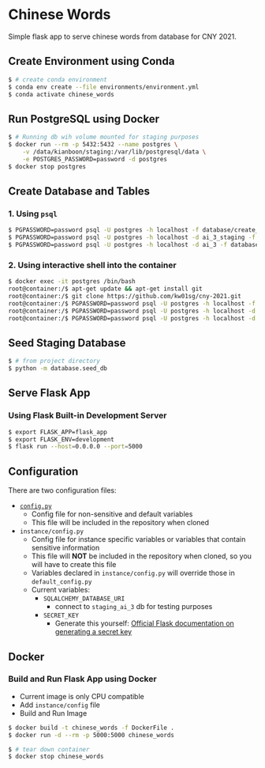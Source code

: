 # Chinese Words

Simple flask app to serve chinese words from database for CNY 2021.

## Create Environment using Conda

```bash
$ # create conda environment
$ conda env create --file environments/environment.yml
$ conda activate chinese_words
```

## Run PostgreSQL using Docker

```bash
$ # Running db wih volume mounted for staging purposes
$ docker run --rm -p 5432:5432 --name postgres \
    -v /data/kianboon/staging:/var/lib/postgresql/data \
    -e POSTGRES_PASSWORD=password -d postgres
$ docker stop postgres
```

## Create Database and Tables

### 1. Using `psql`

```bash
$ PGPASSWORD=password psql -U postgres -h localhost -f database/create_db.sql
$ PGPASSWORD=password psql -U postgres -h localhost -d ai_3_staging -f database/create_table.sql
$ PGPASSWORD=password psql -U postgres -h localhost -d ai_3 -f database/create_table.sql
```

### 2. Using interactive shell into the container

```bash
$ docker exec -it postgres /bin/bash
root@container:/$ apt-get update && apt-get install git
root@container:/$ git clone https://github.com/kw01sg/cny-2021.git
root@container:/$ PGPASSWORD=password psql -U postgres -h localhost -f chinese_words/scripts/create_db.sql
root@container:/$ PGPASSWORD=password psql -U postgres -h localhost -d ai_3_staging -f chinese_words/scripts/create_tables.sql
root@container:/$ PGPASSWORD=password psql -U postgres -h localhost -d ai_3 -f chinese_words/scripts/create_tables.sql
```

## Seed Staging Database

```bash
$ # from project directory
$ python -m database.seed_db
```

## Serve Flask App

### Using Flask Built-in Development Server

```bash
$ export FLASK_APP=flask_app
$ export FLASK_ENV=development
$ flask run --host=0.0.0.0 --port=5000
```

## Configuration

There are two configuration files:

* [`config.py`](./config.py)
  * Config file for non-sensitive and default variables
  * This file will be included in the repository when cloned
* `instance/config.py`
  * Config file for instance specific variables or variables that contain sensitive information
  * This file will __NOT__ be included in the repository when cloned, so you will have to create this file
  * Variables declared in `instance/config.py` will override those in `default_config.py`
  * Current variables:
    * `SQLALCHEMY_DATABASE_URI`
        * connect to `staging_ai_3` db for testing purposes
    * `SECRET_KEY`
        * Generate this yourself: [Official Flask documentation on generating a secret key](https://flask.palletsprojects.com/en/1.1.x/config/#SECRET_KEY)

## Docker

### Build and Run Flask App using Docker

* Current image is only CPU compatible
* Add `instance/config` file
* Build and Run Image

```bash
$ docker build -t chinese_words -f DockerFile .
$ docker run -d --rm -p 5000:5000 chinese_words

$ # tear down container
$ docker stop chinese_words
```
